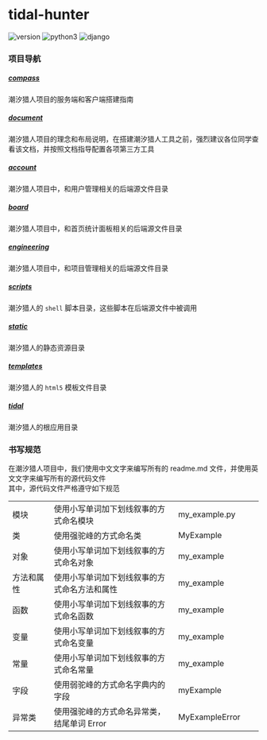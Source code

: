 # tidal-hunter
![version](https://img.shields.io/badge/version-alpha_0.02-666699.svg)
![python3](https://img.shields.io/badge/python3-3.6.7-336699.svg)
![django](https://img.shields.io/badge/django-1.11.18-FF0033.svg)
  
  
### 项目导航
##### [compass](https://github.com/waitspring/tidal-hunter/compass.md)
潮汐猎人项目的服务端和客户端搭建指南  
##### [document](https://github.com/waitspring/tidal-hunter/document.md)
潮汐猎人项目的理念和布局说明，在搭建潮汐猎人工具之前，强烈建议各位同学查看该文档，并按照文档指导配置各项第三方工具  
##### [account](https://github.com/waitspring/tidal-hunter/account)
潮汐猎人项目中，和用户管理相关的后端源文件目录
##### [board](https://github.com/waitspring/tidal-hunter/board)
潮汐猎人项目中，和首页统计面板相关的后端源文件目录
##### [engineering](https://github.com/waitspring/tidal-hunter/engineering)
潮汐猎人项目中，和项目管理相关的后端源文件目录
##### [scripts](https://github.com/waitspring/tidal-hunter/scripts)
潮汐猎人的 `shell` 脚本目录，这些脚本在后端源文件中被调用
##### [static](https://github.com/waitspring/tidal-hunter/static)
潮汐猎人的静态资源目录
##### [templates](https://github.com/waitspring/tidal-hunter/templates)
潮汐猎人的 `html5` 模板文件目录
##### [tidal](https://github.com/waitspring/tidal-hunter/tidal)
潮汐猎人的根应用目录
  
  
### 书写规范
在潮汐猎人项目中，我们使用中文文字来编写所有的 readme.md 文件，并使用英文文字来编写所有的源代码文件  
其中，源代码文件严格遵守如下规范  

   
<table>
    <tbody>
        <tr>
            <td width=150>模块</td>
            <td width=548>使用小写单词加下划线叙事的方式命名模块</td>
            <td width=200>my_example.py</td>
        </tr>
        <tr>
            <td width=150>类</td>
            <td width=548>使用强驼峰的方式命名类</td>
            <td width=200>MyExample</td>
        </tr>
        <tr>
            <td width=150>对象</td>
            <td width=548>使用小写单词加下划线叙事的方式命名对象</td>
            <td width=200>my_example</td>
        </tr>
        <tr>
            <td width=150>方法和属性</td>
            <td width=548>使用小写单词加下划线叙事的方式命名方法和属性</td>
            <td width=200>my_example</td>
        </tr>
        <tr>
            <td width=150>函数</td>
            <td width=548>使用小写单词加下划线叙事的方式命名函数</td>
            <td width=200>my_example</td>
        </tr>
        <tr>
            <td width=150>变量</td>
            <td width=548>使用小写单词加下划线叙事的方式命名变量</td>
            <td width=200>my_example</td>
        </tr>
        <tr>
            <td width=150>常量</td>
            <td width=548>使用小写单词加下划线叙事的方式命名常量</td>
            <td width=200>my_example</td>
        </tr>
        <tr>
            <td width=150>字段</td>
            <td width=548>使用弱驼峰的方式命名字典内的字段</td>
            <td width=200>myExample</td>
        </tr>
        <tr>
            <td width=150>异常类</td>
            <td width=548>使用强驼峰的方式命名异常类，结尾单词 Error</td>
            <td width=200>MyExampleError</td>
        </tr>
    </tbody>
</table>
   

